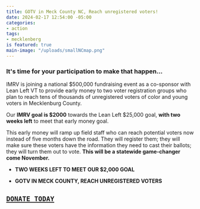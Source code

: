 ```yaml
---
title: GOTV in Meck County NC, Reach unregistered voters!
date: 2024-02-17 12:54:00 -05:00
categories:
- action
tags:
- mecklenberg
is featured: true
main-image: "/uploads/smallNCmap.png"
---
```


### It's time for your participation to make that happen...

IMRV is joining a national $500,000 fundraising event as a co-sponsor with Lean Left VT to provide early money to two voter registration groups who plan to reach tens of thousands of unregistered voters of color and young voters in Mecklenburg County.
 
Our **IMRV goal is $2000** towards the Lean Left $25,000 goal, **with two weeks left** to meet that early money goal.

This early money will ramp up field staff who can reach potential voters now instead of five months down the road. They will register them; they will make sure these voters have the information they need to cast their ballots; they will turn them out to vote. **This will be a statewide game-changer come November.**

 * **TWO WEEKS LEFT TO MEET OUR $2,000 GOAL**

 * **GOTV IN MECK COUNTY, REACH UNREGISTERED VOTERS**

## [`DONATE TODAY`](https://secure.actblue.com/donate/nc-voter-reg?refcode=imrv) 